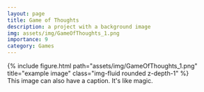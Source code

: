 ```yaml
---
layout: page
title: Game of Thoughts
description: a project with a background image
img: assets/img/GameOfThoughts_1.png
importance: 9
category: Games
---
```


<div class="row">
    <div class="col-sm mt-3 mt-md-0">
        {% include figure.html path="assets/img/GameOfThoughts_1.png" title="example image" class="img-fluid rounded z-depth-1" %}
    </div>
</div>
<div class="caption">
    This image can also have a caption. It's like magic.
</div>
